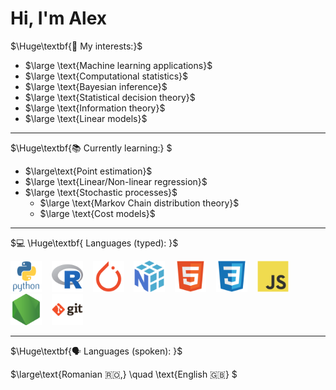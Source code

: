 # Hi, I'm Alex

$\Huge\textbf{🎯 My interests:}$
- $\large \text{Machine learning applications}$
- $\large \text{Computational statistics}$
- $\large \text{Bayesian inference}$
- $\large \text{Statistical decision theory}$
- $\large \text{Information theory}$
- $\large \text{Linear models}$

---


$\Huge\textbf\{📚 Currently learning:} $

- $\large\text{Point estimation}$
- $\large \text{Linear/Non-linear regression}$
- $\large \text{Stochastic processes}$
  - $\large \text{Markov Chain distribution theory}$
  - $\large \text{Cost models}$

---

$💻 \Huge\textbf\{ Languages (typed): }$
<div>
  <img src="https://raw.githubusercontent.com/devicons/devicon/ca28c779441053191ff11710fe24a9e6c23690d6/icons/python/python-original-wordmark.svg" width="50"/>&nbsp;&nbsp;&nbsp;
  <img src="https://raw.githubusercontent.com/devicons/devicon/ca28c779441053191ff11710fe24a9e6c23690d6/icons/r/r-original.svg" width="50"/>&nbsp;&nbsp;&nbsp;
  <img src="https://raw.githubusercontent.com/devicons/devicon/ca28c779441053191ff11710fe24a9e6c23690d6/icons/pytorch/pytorch-original.svg" width="50"/>&nbsp;&nbsp;&nbsp;
  <img src="https://raw.githubusercontent.com/devicons/devicon/ca28c779441053191ff11710fe24a9e6c23690d6/icons/numpy/numpy-original.svg" width="50"/>&nbsp;&nbsp;&nbsp;
  <img src="https://raw.githubusercontent.com/devicons/devicon/ca28c779441053191ff11710fe24a9e6c23690d6/icons/html5/html5-original.svg" width="50"/>&nbsp;&nbsp;&nbsp;
  <img src="https://raw.githubusercontent.com/devicons/devicon/ca28c779441053191ff11710fe24a9e6c23690d6/icons/css3/css3-original.svg" width="50"/>&nbsp;&nbsp;&nbsp;
  <img src="https://raw.githubusercontent.com/devicons/devicon/ca28c779441053191ff11710fe24a9e6c23690d6/icons/javascript/javascript-original.svg" width="50"/>&nbsp;&nbsp;&nbsp;
  <img src="https://raw.githubusercontent.com/devicons/devicon/ca28c779441053191ff11710fe24a9e6c23690d6/icons/nodejs/nodejs-original.svg" width="50"/>&nbsp;&nbsp;&nbsp;
  <img src="https://raw.githubusercontent.com/devicons/devicon/ca28c779441053191ff11710fe24a9e6c23690d6/icons/git/git-original-wordmark.svg" width="50"/>&nbsp;&nbsp;&nbsp;
</div>

---

$\Huge\textbf\{🗣️ Languages (spoken): }$

$\large\text{Romanian 🇷🇴,} \quad \text{English 🇬🇧} $

